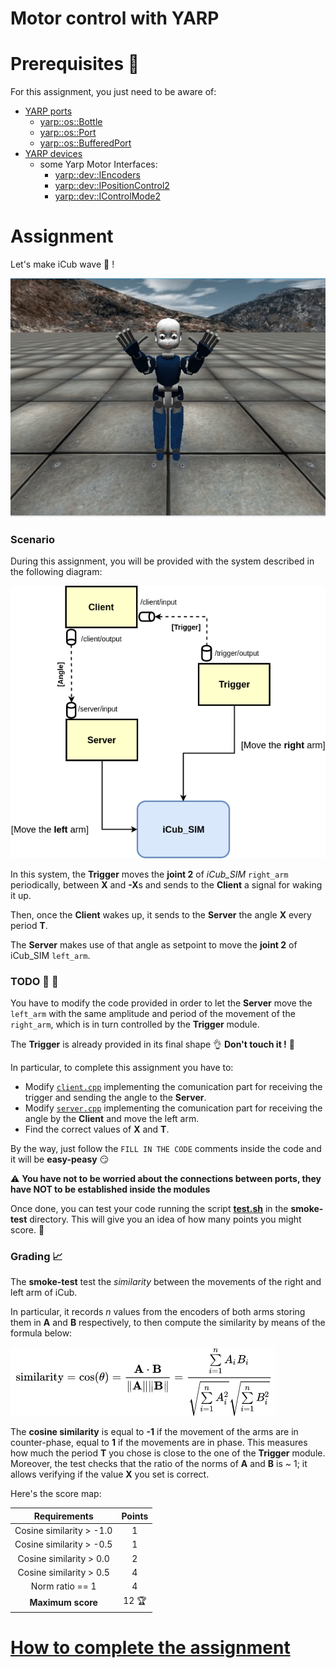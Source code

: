 Motor control with YARP
=======================
# Prerequisites :closed_book:
For this assignment, you just need to be aware of:
- [YARP ports](http://www.yarp.it/note_ports.html)
    - [yarp::os::Bottle](http://www.yarp.it/classyarp_1_1os_1_1Bottle.html)
    - [yarp::os::Port](http://www.yarp.it/classyarp_1_1os_1_1Port.html)
    - [yarp::os::BufferedPort](http://www.yarp.it/classyarp_1_1os_1_1BufferedPort.html)
- [YARP devices](http://www.yarp.it/yarpdev.html)
    - some Yarp Motor Interfaces:
        - [yarp::dev::IEncoders](http://www.yarp.it/classyarp_1_1dev_1_1IEncoders.html)
        - [yarp::dev::IPositionControl2](http://www.yarp.it/classyarp_1_1dev_1_1IPositionControl2.html)
        - [yarp::dev::IControlMode2](http://www.yarp.it/classyarp_1_1dev_1_1IControlMode2.html)
# Assignment
Let's make iCub wave :wave: !

![](misc/waving.gif)

### Scenario
During this assignment, you will be provided with the system described in the following diagram:

![](misc/MotorControlAssignment.png)

In this system, the **Trigger** moves the **joint 2** of *iCub_SIM* `right_arm` periodically, between **X** and **-X**s and sends to the **Client** a signal for waking it up. 

Then, once the **Client** wakes up, it sends to the **Server** the angle **X** every period **T**.

The **Server** makes use of that angle as setpoint to move the **joint 2** of iCub_SIM `left_arm`.  

### TODO :wrench: :nut_and_bolt:
You have to modify the code provided in order to let the **Server** move the `left_arm` with the same amplitude and period of the movement of the `right_arm`, which is in turn controlled by the **Trigger** module.

The **Trigger** is already provided in its final shape :ok_hand: **Don't touch it !** :knife:

In particular, to complete this assignment you have to:
- Modify [`client.cpp`](./src/client.cpp) implementing the comunication part for receiving the trigger and sending the angle to the **Server**.
- Modify [`server.cpp`](./src/server.cpp) implementing the comunication part for receiving the angle by the **Client** and move the left arm.
- Find the correct values of **X** and **T**.

By the way, just follow the `FILL IN THE CODE` comments inside the code and it will be **easy-peasy** :smirk:

:warning: **You have not to be worried about the connections between ports, they have NOT to be established inside the modules**

Once done, you can test your code running the script [**test.sh**](https://github.com/vvv-school/vvv-school.github.io/blob/master/instructions/how-to-run-smoke-tests.md) in the **smoke-test** directory. This will give you an idea of how many points you might score. :muscle:

### Grading :chart_with_upwards_trend:

The **smoke-test** test the *similarity* between the movements of the right and left arm of iCub.

In particular, it records _n_ values from the encoders of both arms storing them in **A** and **B** respectively, to then compute the similarity by means of the formula below:

![](misc/cosineSimilarity.png)

The **cosine similarity** is equal to **-1** if the movement of the arms are in counter-phase, equal to **1** if the movements are in phase.
This measures how much the period **T** you chose is close to the one of the **Trigger** module.
Moreover, the test checks that the ratio of the norms of **A** and **B** is ~ 1; it allows verifying if the value **X** you set is correct.

Here's the score map:

| Requirements             | Points |
|:------------------------:|:-:|
| Cosine similarity > -1.0 | 1 |
| Cosine similarity > -0.5 | 1 |
| Cosine similarity >  0.0 | 2 |
| Cosine similarity >  0.5 | 4 |
| Norm ratio == 1          | 4 |
| **Maximum score**        | 12 :trophy: |

# [How to complete the assignment](https://github.com/vvv-school/vvv-school.github.io/blob/master/instructions/how-to-complete-assignments.md)
